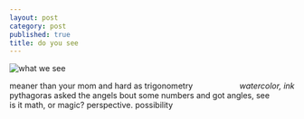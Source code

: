 ```yaml
---
layout: post
category: post
published: true
title: do you see
---
```

![what we see]({{site.baseurl}}/media/what-we-see.jpeg)
<!--more-->
<span class='date' style='float:right;'>*watercolor, ink*</span>  
  
  
meaner than your mom and hard as trigonometry  
pythagoras asked the angels bout some numbers and got angles, see  
is it math, or magic? perspective. possibility
